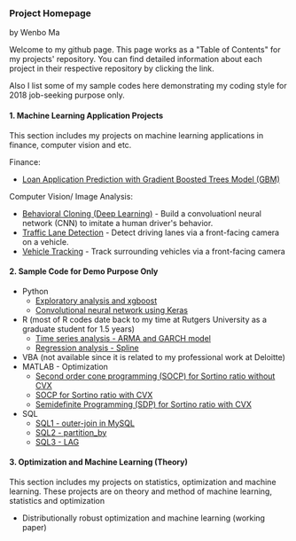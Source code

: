 ### Project Homepage

by Wenbo Ma

Welcome to my github page. This page works as a "Table of Contents" for my projects' repository. You can find detailed information about each project in their respective repository by clicking the link.

Also I list some of my sample codes here demonstrating my coding style for 2018 job-seeking purpose only.

#### 1. Machine Learning Application Projects

This section includes my projects on machine learning applications in finance, computer vision and etc.

Finance:
  * [Loan Application Prediction with Gradient Boosted Trees Model (GBM)](https://github.com/wenbo5565/AppliedProject_GrantingLoan)

Computer Vision/ Image Analysis: 
  * [Behavioral Cloning (Deep Learning)](https://github.com/wenbo5565/appliedproject_behavioralcloning) - Build a convoluationl neural network (CNN) to imitate a human driver's behavior.
  * [Traffic Lane Detection](https://github.com/wenbo5565/AppliedProject_AdvancedLaneFinding) - Detect driving lanes via a front-facing camera on a vehicle.
  * [Vehicle Tracking](https://github.com/wenbo5565/AppliedProject_CarDetection) - Track surrounding vehicles via a front-facing camera
  
#### 2. Sample Code for Demo Purpose Only
 * Python
   - [Exploratory analysis and xgboost](https://github.com/wenbo5565/AppliedProject_GrantingLoan/blob/master/GrantingLoan%20core.py)
   - [Convolutional neural network using Keras](https://github.com/wenbo5565/appliedproject_behavioralcloning/blob/master/model.py)
 * R (most of R codes date back to my time at Rutgers University as a graduate student for 1.5 years) 
   - [Time series analysis - ARMA and GARCH model](https://github.com/wenbo5565/misc/blob/master/R/arma_garch.r)
   - [Regression analysis - Spline](https://github.com/wenbo5565/misc/blob/master/R/regression_spline.r)
 * VBA (not available since it is related to my professional work at Deloitte)
 * MATLAB - Optimization
   - [Second order cone programming (SOCP) for Sortino ratio without CVX ](https://github.com/wenbo5565/misc/blob/master/MATLAB/SOCP_Sortino_noCVX.m)
   - [SOCP for Sortino ratio with CVX](https://github.com/wenbo5565/misc/blob/master/MATLAB/SOCP_Sortino_CVX.m)
   - [Semidefinite Programming (SDP) for Sortino ratio with CVX](https://github.com/wenbo5565/misc/blob/master/MATLAB/SDP_Sortino_CVX.m)
 * SQL
   - [SQL1 - outer-join in MySQL](https://github.com/wenbo5565/misc/blob/master/mysql/code/question2.sql)
   - [SQL2 - partition_by](https://github.com/wenbo5565/misc/blob/master/mysql/code/question3.sql)
   - [SQL3 - LAG](https://github.com/wenbo5565/misc/blob/master/mysql/code/question1.sql)
   
#### 3. Optimization and Machine Learning (Theory)

This section includes my projects on statistics, optimization and machine learning. These projects are on theory and method of machine learning, statistics and optimization

  * Distributionally robust optimization and machine learning (working paper)
 

